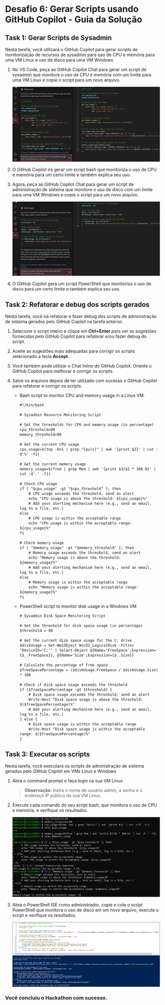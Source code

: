 # Desafio 6: Gerar Scripts usando GitHub Copilot - Guia da Solução

## Task 1: Gerar Scripts de Sysadmin

Nesta tarefa, você utilizará o GitHub Copilot para gerar scripts de monitorização de recursos de sysadmin para uso de CPU e memória para uma VM Linux e uso de disco para uma VM Windows

1. No VS Code, peça ao GitHub Copilot Chat para gerar um script de sysadmin que monitore o uso de CPU e memória com um limite para uma VM Linux e copie o script para um novo arquivo.

   ![](../../media/generate-bash-script.png)

1. O GitHub Copilot irá gerar um script bash que monitoriza o uso de CPU e memória para um certo limite e também explica seu uso.

1. Agora, peça ao GitHub Copilot Chat para gerar um script de administração de sistema que monitore o uso de disco com um limite para uma VM Windows e copie o script para um novo arquivo.

   ![](../../media/generate-ps-script.png)

1. O GitHub Copilot gera um script PowerShell que monitoriza o uso de disco para um certo limite e também explica seu uso.

## Task 2: Refatorar e debug dos scripts gerados

Nesta tarefa, você irá refatorar e fazer debug dos scripts de administração de sistema gerados pelo GitHub Copilot na tarefa anterior.

1. Selecione o script inteiro e clique em **Ctrl+Enter** para ver as sugestões fornecidas pelo GitHub Copilot para refatorar e/ou fazer debug do script.

1. Aceite as sugestões mais adequadas para corrigir os scripts selecionado a tecla **Accept**..

1. Você também pode utilizar o Chat Inline do GitHub Copilot. Oriente o GitHub Copilot para melhorar e corrigir os scripts.

1. Salve os arquivos depois de ter utilizado com sucesso o GitHub Copilot para refatorar e corrigir os scripts.

   - Bash script to monitor CPU and memory usage in a Linux VM.
     ```
     #!/bin/bash

     # Sysadmin Resource Monitoring Script

     # Set the thresholds for CPU and memory usage (in percentage)
     cpu_threshold=90
     memory_threshold=90

     # Get the current CPU usage
     cpu_usage=$(top -bn1 | grep "Cpu(s)" | awk '{print $2}' | cut -d'%' -f1)

     # Get the current memory usage
     memory_usage=$(free | grep Mem | awk '{print $3/$2 * 100.0}' | cut -d'.' -f1)

     # Check CPU usage
     if [ "$cpu_usage" -gt "$cpu_threshold" ]; then
         # CPU usage exceeds the threshold, send an alert
         echo "CPU usage is above the threshold: ${cpu_usage}%"
         # Add your alerting mechanism here (e.g., send an email, log to a file, etc.)
     else
         # CPU usage is within the acceptable range
         echo "CPU usage is within the acceptable range: ${cpu_usage}%"
     fi

     # Check memory usage
     if [ "$memory_usage" -gt "$memory_threshold" ]; then
         # Memory usage exceeds the threshold, send an alert
         echo "Memory usage is above the threshold: ${memory_usage}%"
         # Add your alerting mechanism here (e.g., send an email, log to a file, etc.)
     else
         # Memory usage is within the acceptable range
         echo "Memory usage is within the acceptable range: ${memory_usage}%"
     fi
     ```
     
   - PowerShell script to monitor disk usage in a Windows VM
     ```
     # Sysadmin Disk Space Monitoring Script

     # Set the threshold for disk space usage (in percentage)
     $threshold = 90

     # Get the current disk space usage for the C: drive
     $diskUsage = Get-WmiObject Win32_LogicalDisk -Filter "DeviceID='C:'" | Select-Object @{Name='FreeSpace';Expression={$_.FreeSpace}}, @{Name='Size';Expression={$_.Size}}

     # Calculate the percentage of free space
     $freeSpacePercentage = ($diskUsage.FreeSpace / $diskUsage.Size) * 100

     # Check if disk space usage exceeds the threshold
     if ($freeSpacePercentage -gt $threshold) {
         # Disk space usage exceeds the threshold, send an alert
         Write-Host "Disk space usage is above the threshold: $($freeSpacePercentage)%"
         # Add your alerting mechanism here (e.g., send an email, log to a file, etc.)
     } else {
         # Disk space usage is within the acceptable range
         Write-Host "Disk space usage is within the acceptable range: $($freeSpacePercentage)%"
     }
     ```

## Task 3: Executar os scripts

Nesta tarefa, você executará os scripts de administração de sistema gerados pelo GitHub Copilot em VMs Linux e Windows

1. Abra o command prompt e faça login na sua VM Linux.

   > **Observação:** Insira o nome de usuário admin, a senha e o endereço IP público da sua VM Linux. 

1. Execute cada comando do seu script bash, que monitora o uso de CPU e memória, e verifique os resultados.

   ![](../../media/execute-bash-script.png)

1. Abra o PowerShell ISE como administrador, copie e cole o script PowerShell que monitora o uso de disco em um novo arquivo, execute o script e verifique os resultados.

   ![](../../media/execute-ps-script.png)

### Você concluiu o Hackathon com sucesso.   
